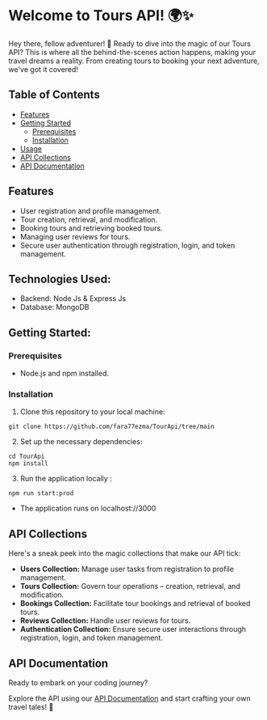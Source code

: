 # Welcome to Tours API! 🌍✨

Hey there, fellow adventurer! 🎒 Ready to dive into the magic of our Tours API? This is where all the behind-the-scenes action happens, making your travel dreams a reality. From creating tours to booking your next adventure, we've got it covered!

## Table of Contents

- [Features](#features)
- [Getting Started](#getting-started)
  - [Prerequisites](#prerequisites)
  - [Installation](#installation)
- [Usage](#usage)
- [API Collections](#api-collections)
- [API Documentation](#api-documentation)

## Features

- User registration and profile management.
- Tour creation, retrieval, and modification.
- Booking tours and retrieving booked tours.
- Managing user reviews for tours.
- Secure user authentication through registration, login, and token management.

## Technologies Used:

- Backend: Node Js & Express Js
- Database: MongoDB

## Getting Started:

### Prerequisites

- Node.js and npm installed.

### Installation

1. Clone this repository to your local machine:

```
git clone https://github.com/fara77ezma/TourApi/tree/main
```

2. Set up the necessary dependencies:

```
cd TourApi
npm install
```

3. Run the application locally :

```
npm run start:prod
```

- The application runs on localhost://3000

## API Collections

Here's a sneak peek into the magic collections that make our API tick:

- **Users Collection:** Manage user tasks from registration to profile management.
- **Tours Collection:** Govern tour operations – creation, retrieval, and modification.
- **Bookings Collection:** Facilitate tour bookings and retrieval of booked tours.
- **Reviews Collection:** Handle user reviews for tours.
- **Authentication Collection:** Ensure secure user interactions through registration, login, and token management.

## API Documentation

Ready to embark on your coding journey?

Explore the API using our [API Documentation](https://documenter.getpostman.com/view/28990301/2sA2r81j3D) and start crafting your own travel tales! 🌟
